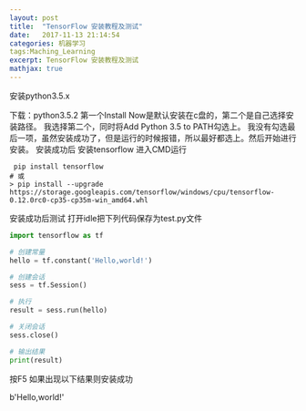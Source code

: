 ```yaml
---
layout: post
title:  "TensorFlow 安装教程及测试"
date:   2017-11-13 21:14:54
categories: 机器学习
tags:Maching_Learning
excerpt: TensorFlow 安装教程及测试
mathjax: true
---
```

安装python3.5.x

下载：python3.5.2
第一个Install Now是默认安装在c盘的，第二个是自己选择安装路径。 
我选择第二个，同时将Add Python 3.5 to PATH勾选上。 
我没有勾选最后一项，虽然安装成功了，但是运行的时候报错，所以最好都选上。然后开始进行安装。 
安装成功后
安装tensorflow
进入CMD运行
```shell
 pip install tensorflow
# 或
> pip install --upgrade https://storage.googleapis.com/tensorflow/windows/cpu/tensorflow-0.12.0rc0-cp35-cp35m-win_amd64.whl
```
安装成功后测试
打开idle把下列代码保存为test.py文件
```python
import tensorflow as tf

# 创建常量
hello = tf.constant('Hello,world!')

# 创建会话
sess = tf.Session()

# 执行
result = sess.run(hello)

# 关闭会话
sess.close()

# 输出结果
print(result)
```
按F5
如果出现以下结果则安装成功

b'Hello,world!'
